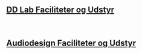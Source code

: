 ## [DD Lab Faciliteter og Udstyr](https://raggedyann.github.io/TestTheme/dd-inf/)
&nbsp;
## [Audiodesign Faciliteter og Udstyr](https://raggedyann.github.io/TestTheme/audiodesign/)

<script type="text/javascript">
var txtFile = new XMLHttpRequest();
txtFile.onload = function() {
    allText = txtFile.responseText;
    allTextLines = allText.split(/\r\n|\n/);

    for(var i = 0; i < allTextLines.length; i++) {
        document.body.div.innerHTML += allTextLines[i];
        document.body.div.innerHTML += '<br/>';
    }
}

txtFile.open("get", "test.csv", true);
txtFile.send();
</script>
